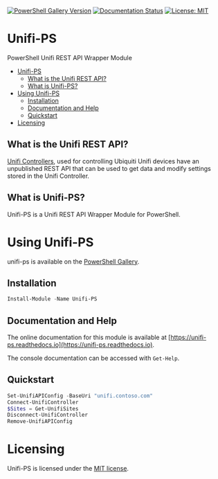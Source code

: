 [![PowerShell Gallery Version](https://img.shields.io/powershellgallery/v/Unifi-PS?color=blue)](https://powershellgallery.com/packages/Unifi-PS/)
[![Documentation Status](https://readthedocs.org/projects/unifi-ps/badge/?version=latest)](https://unifi-ps.readthedocs.io/en/latest/?badge=latest)
[![License: MIT](https://img.shields.io/badge/License-MIT-yellow.svg)](LICENSE)

# Unifi-PS
PowerShell Unifi REST API Wrapper Module

- [Unifi-PS](#unifi-ps)
    - [What is the Unifi REST API?](#what-is-the-unifi-rest-api)
    - [What is Unifi-PS?](#what-is-unifi-ps)
- [Using Unifi-PS](#using-unifi-ps)
    - [Installation](#installation)
    - [Documentation and Help](#documentation-and-help)
    - [Quickstart](#quickstart)
- [Licensing](#licensing)

## What is the Unifi REST API?
[Unifi Controllers](https://www.ui.com/software/), used for controlling Ubiquiti Unifi devices have an unpublished REST API that can be used to get data and modify settings stored in the Unifi Controller.

## What is Unifi-PS?
Unifi-PS is a Unifi REST API Wrapper Module for PowerShell.

# Using Unifi-PS
unifi-ps is available on the [PowerShell Gallery](https://powershellgallery.com/packages/unifi-ps).

## Installation
```powershell
Install-Module -Name Unifi-PS
```

## Documentation and Help
The online documentation for this module is available at [https://unifi-ps.readthedocs.io](https://unifi-ps.readthedocs.io).

The console documentation can be accessed with `Get-Help`.

## Quickstart
```powershell
Set-UnifiAPIConfig -BaseUri "unifi.contoso.com"
Connect-UnifiController
$Sites = Get-UnifiSites
Disconnect-UnifiController
Remove-UnifiAPIConfig
```

# Licensing
Unifi-PS is licensed under the [MIT license](LICENSE).